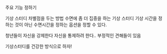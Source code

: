 주요 기능 정하기

기상 스터디 
차별점을 두는 방법
수면에 좀 더 집중을 하는 기상 스터디
기상 시간을 정하는 것이 아닌 수면시간을 정하는 옵션을 정할 수 있다.

청년들이 자신을 강제한다 자신을 통제하려 한다..
부정적인 견해들이 있음

기상스터디를 건강한 방식으로 하자!


